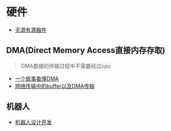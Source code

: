 # 硬件
* [无源有源器件](https://rohm.eefocus.com/article/id-136)

## DMA(Direct Memory Access直接内存存取)
> DMA数据的传输过程中不需要经过cpu

* [一个故事看懂DMA](https://zhuanlan.zhihu.com/p/272200286)
* [网络传输中的buffer以及DMA传输](https://blog.csdn.net/KingOfMyHeart/article/details/98091940)

## 机器人
* [机器人设计开发](https://zhuanlan.zhihu.com/p/149472635)
